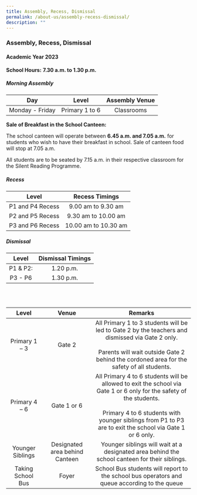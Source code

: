 ```yaml
---
title: Assembly, Recess, Dismissal
permalink: /about-us/assembly-recess-dismissal/
description: ""
---
```

### Assembly, Recess, Dismissal

#### Academic Year 2023

**School Hours:** **7.30 a.m. to 1.30 p.m.**

##### Morning Assembly

| Day 	| Level 	| Assembly Venue 	|
|:---:	|:---:	|:---:	|
| Monday - Friday 	| Primary 1 to 6 	| Classrooms 	|

**Sale of Breakfast in the School Canteen:**

The school canteen will operate between **6.45 a.m. and 7.05 a.m.** for students who wish to have their breakfast in school. Sale of canteen food will stop at 7.05 a.m.
  
All students are to be seated by 7.15 a.m. in their respective classroom for the Silent Reading Programme.

##### Recess

| Level 	| Recess Timings 	|
|:---:	|:---:	|
| P1 and P4 Recess 	| 9.00 am to 9.30 am 	|
| P2 and P5 Recess 	| 9.30 am to 10.00 am 	|
| P3 and P6 Recess 	| 10.00 am to 10.30 am 	|


##### Dismissal

| Level 	| Dismissal Timings 	|
|:---:	|:---:	|
| P1 & P2: 	| 1.20 p.m. 	|
| P3 - P6 	| 1.30 p.m. 	|


<br><br>

| Level 	| Venue 	| Remarks 	|
|:---:	|:---:	|:---:	|
| Primary 1 – 3 	| Gate 2 	| All Primary 1 to 3 students will be led to Gate 2 by the teachers and dismissed via Gate 2 only.<br><br>Parents will wait outside Gate 2 behind the cordoned area for the safety of all students. 	|
| Primary 4 – 6 	| Gate 1 or 6 	| All Primary 4 to 6 students will be allowed to exit the school via Gate 1 or 6 only for the safety of the students.<br><br>Primary 4 to 6 students with younger siblings from P1 to P3 are to exit the school via Gate 1 or 6 only. 	|
| Younger Siblings 	| Designated area behind Canteen 	| Younger siblings will wait at a designated area behind the school canteen for their siblings. 	|
| Taking School Bus 	| Foyer 	| School Bus students will report to the school bus operators and queue according to the queue 	|